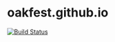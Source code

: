 # oakfest.github.io

[![Build Status](https://travis-ci.org/oakfest/oakfest.github.io.svg?branch=master)](https://travis-ci.org/oakfest/oakfest.github.io)
